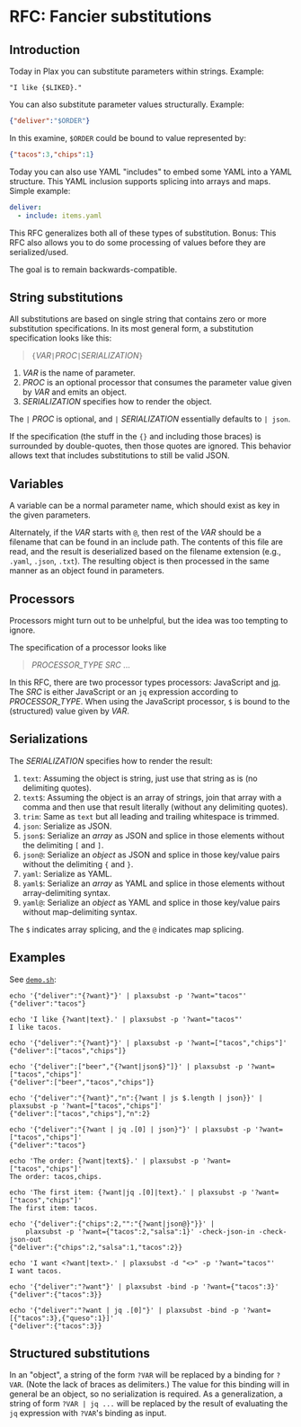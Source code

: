 # RFC: Fancier substitutions

## Introduction

Today in Plax you can substitute parameters within strings.  Example:

```
"I like {$LIKED}."
```

You can also substitute parameter values structurally.  Example:

```JSON
{"deliver":"$ORDER"}
```

In this examine, `$ORDER` could be bound to value represented by:

```JSON
{"tacos":3,"chips":1}
```

Today you can also use YAML "includes" to embed some YAML into a YAML
structure.  This YAML inclusion supports splicing into arrays and
maps.  Simple example:

```YAML
deliver:
  - include: items.yaml
```

This RFC generalizes both all of these types of substitution.  Bonus:
This RFC also allows you to do some processing of values before they
are serialized/used.

The goal is to remain backwards-compatible.


## String substitutions

All substitutions are based on single string that contains zero or
more substitution specifications.  In its most general form, a
substitution specification looks like this:

> `{`_VAR_`|`_PROC_`|`_SERIALIZATION_`}`

1. _VAR_ is the name of parameter.
1. _PROC_ is an optional processor that consumes the parameter value
   given by _VAR_ and emits an object.
1. _SERIALIZATION_ specifies how to render the object.

The `|` _PROC_ is optional, and `|` _SERIALIZATION_ essentially
defaults to `| json`.

If the specification (the stuff in the `{}` and including those
braces) is surrounded by double-quotes, then those quotes are ignored.
This behavior allows text that includes substitutions to still be
valid JSON.

## Variables

A variable can be a normal parameter name, which should exist as key
in the given parameters.

Alternately, if the _VAR_ starts with `@`, then rest of the _VAR_
should be a filename that can be found in an include path.  The
contents of this file are read, and the result is deserialized based
on the filename extension (e.g., `.yaml`, `.json`, `.txt`).  The
resulting object is then processed in the same manner as an object
found in parameters.

## Processors

Processors might turn out to be unhelpful, but the idea was too
tempting to ignore.

The specification of a processor looks like

> *PROCESSOR_TYPE* *SRC* ...

In this RFC, there are two processor types processors: JavaScript and
[jq](https://github.com/itchyny/gojq).  The _SRC_ is either JavaScript
or an `jq` expression according to *PROCESSOR_TYPE*.  When using the
JavaScript processor, `$` is bound to the (structured) value given by
_VAR_.

## Serializations

The _SERIALIZATION_ specifies how to render the result:

1. `text`: Assuming the object is string, just use that string as is
   (no delimiting quotes).
1. `text$`: Assuming the object is an array of strings, join that
   array with a comma and then use that result literally (without any
   delimiting quotes). 
1. `trim`: Same as `text` but all leading and trailing whitespace is trimmed.
1. `json`: Serialize as JSON.
1. `json$`: Serialize an _array_ as JSON and splice in those
   elements without the delimiting `[` and `]`.
1. `json@`: Serialize an _object_ as JSON and splice in those
   key/value pairs without the delimiting `{` and `}`.
1. `yaml`: Serialize as YAML.
1. `yaml$`: Serialize an _array_ as YAML and splice in those
   elements without array-delimiting syntax.
1. `yaml@`: Serialize an _object_ as YAML and splice in those
   key/value pairs without map-delimiting syntax.

The `$` indicates array splicing, and the `@` indicates map splicing.

## Examples

See [`demo.sh`](demo.sh):

```
echo '{"deliver":"{?want}"}' | plaxsubst -p '?want="tacos"'
{"deliver":"tacos"}

echo 'I like {?want|text}.' | plaxsubst -p '?want="tacos"'
I like tacos.

echo '{"deliver":"{?want}"}' | plaxsubst -p '?want=["tacos","chips"]'
{"deliver":["tacos","chips"]}

echo '{"deliver":["beer","{?want|json$}"]}' | plaxsubst -p '?want=["tacos","chips"]'
{"deliver":["beer","tacos","chips"]}

echo '{"deliver":"{?want}","n":{?want | js $.length | json}}' | plaxsubst -p '?want=["tacos","chips"]'
{"deliver":["tacos","chips"],"n":2}

echo '{"deliver":"{?want | jq .[0] | json}"}' | plaxsubst -p '?want=["tacos","chips"]'
{"deliver":"tacos"}

echo 'The order: {?want|text$}.' | plaxsubst -p '?want=["tacos","chips"]'
The order: tacos,chips.

echo 'The first item: {?want|jq .[0]|text}.' | plaxsubst -p '?want=["tacos","chips"]'
The first item: tacos.

echo '{"deliver":{"chips":2,"":"{?want|json@}"}}' |
    plaxsubst -p '?want={"tacos":2,"salsa":1}' -check-json-in -check-json-out
{"deliver":{"chips":2,"salsa":1,"tacos":2}}

echo 'I want <?want|text>.' | plaxsubst -d "<>" -p '?want="tacos"'
I want tacos.

echo '{"deliver":"?want"}' | plaxsubst -bind -p '?want={"tacos":3}'
{"deliver":{"tacos":3}}

echo '{"deliver":"?want | jq .[0]"}' | plaxsubst -bind -p '?want=[{"tacos":3},{"queso":1}]'
{"deliver":{"tacos":3}}
```

## Structured substitutions

In an "object", a string of the form `?VAR` will be replaced by a
binding for `?VAR`.  (Note the lack of braces as delimiters.)  The
value for this binding will in general be an object, so no
serialization is required.  As a generalization, a string of form
`?VAR | jq ...` will be replaced by the result of evaluating the `jq`
expression with `?VAR`'s binding as input.

